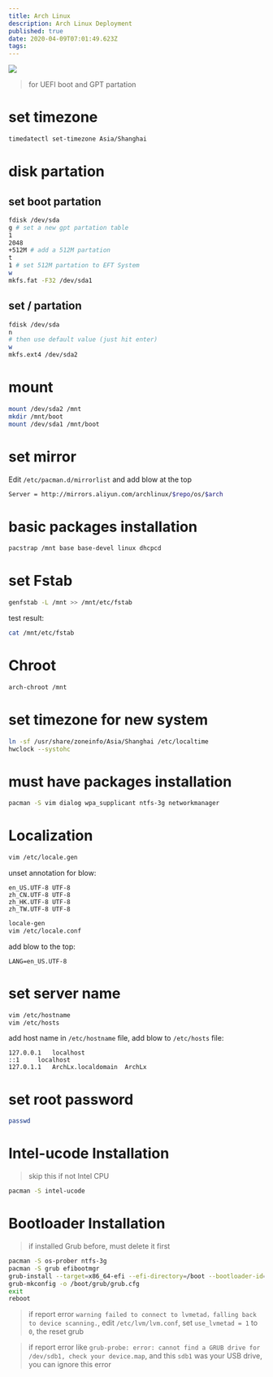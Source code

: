 ```yaml
---
title: Arch Linux
description: Arch Linux Deployment
published: true
date: 2020-04-09T07:01:49.623Z
tags: 
---
```


![](https://img.linux.net.cn/data/attachment/album/201712/25/102349b7keeap433ae5e3j.jpg)

> for UEFI boot and GPT partation

# set timezone

```bash
timedatectl set-timezone Asia/Shanghai
```

# disk partation

## set boot partation

```bash
fdisk /dev/sda
g # set a new gpt partation table
1
2048
+512M # add a 512M partation
t
1 # set 512M partation to EFT System
w
mkfs.fat -F32 /dev/sda1
```

## set / partation

```bash
fdisk /dev/sda
n
# then use default value (just hit enter)
w
mkfs.ext4 /dev/sda2
```

# mount

```bash
mount /dev/sda2 /mnt
mkdir /mnt/boot
mount /dev/sda1 /mnt/boot
```

# set mirror

Edit `/etc/pacman.d/mirrorlist` and add blow at the top

```bash
Server = http://mirrors.aliyun.com/archlinux/$repo/os/$arch
```

# basic packages installation

```bash
pacstrap /mnt base base-devel linux dhcpcd
```

# set Fstab

```bash
genfstab -L /mnt >> /mnt/etc/fstab
```

test result:

```bash
cat /mnt/etc/fstab
```

# Chroot

```bash
arch-chroot /mnt
```

# set timezone for new system

```bash
ln -sf /usr/share/zoneinfo/Asia/Shanghai /etc/localtime
hwclock --systohc
```

# must have packages installation

```bash
pacman -S vim dialog wpa_supplicant ntfs-3g networkmanager
```

# Localization

```bash
vim /etc/locale.gen
```

unset annotation for blow:

```
en_US.UTF-8 UTF-8
zh_CN.UTF-8 UTF-8
zh_HK.UTF-8 UTF-8
zh_TW.UTF-8 UTF-8
```

```bash
locale-gen
vim /etc/locale.conf
```

add blow to the top:

```
LANG=en_US.UTF-8
```

# set server name

```bash
vim /etc/hostname
vim /etc/hosts
```

add host name in `/etc/hostname` file, add blow to `/etc/hosts` file:

```
127.0.0.1	localhost
::1		localhost
127.0.1.1	ArchLx.localdomain	ArchLx
```

# set root password

```bash
passwd
```

# Intel-ucode Installation

> skip this if not Intel CPU

```bash
pacman -S intel-ucode
```

# Bootloader Installation

> if installed Grub before, must delete it first

```bash
pacman -S os-prober ntfs-3g
pacman -S grub efibootmgr
grub-install --target=x86_64-efi --efi-directory=/boot --bootloader-id=grub
grub-mkconfig -o /boot/grub/grub.cfg
exit
reboot
```

> if report error `warning failed to connect to lvmetad，falling back to device scanning.`, edit `/etc/lvm/lvm.conf`, set `use_lvmetad = 1` to `0`, the reset grub

> if report error like `grub-probe: error: cannot find a GRUB drive for /dev/sdb1, check your device.map`, and this `sdb1` was your USB drive, you can ignore this error
